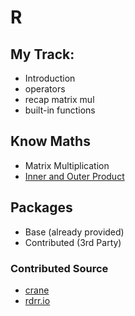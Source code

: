 # R 

## My Track:

* Introduction
* operators
* recap matrix mul
* built-in functions

## Know Maths 

* Matrix Multiplication 
* [Inner and Outer Product](https://math.stackexchange.com/questions/2869605/distinguishing-between-inner-product-and-outer-product-in-matrix-notation)

## Packages

* Base (already provided)
* Contributed (3rd Party)

### Contributed Source

* [crane](https://cran.r-project.org/)
* [rdrr.io](https://rdrr.io/find/)
